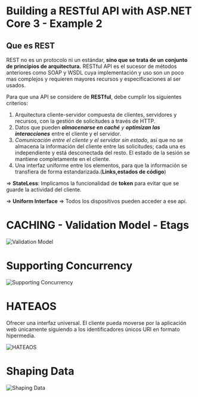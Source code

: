 # Building a RESTful API with ASP.NET Core 3 - Example 2

## Que es REST

REST no es un protocolo ni un estándar, **sino que se trata de un conjunto de principios de arquitectura.**
RESTful API es el sucesor de métodos anteriores como SOAP y WSDL cuya implementación y uso son un poco mas complejos y requieren mayores recursos y especificaciones al ser usados.

Para que una API se considere de **RESTful**, debe cumplir los siguientes criterios:

1. Arquitectura cliente-servidor compuesta de clientes, servidores y recursos, con la gestión de solicitudes a través de HTTP.
2. Datos que pueden ***almacenarse en caché** y **optimizan las interacciones*** entre el cliente y el servidor.
3. *Comunicación entre el cliente y el servidor sin estado*, así que no se almacena la información del cliente entre las solicitudes; cada una es independiente y está desconectada del resto. El estado de la sesión se mantiene completamente en el cliente.
4. Una interfaz uniforme entre los elementos, para que la información se transfiera de forma estandarizada.(**Links,estados de código**)

⇒ **StateLess**: Implicamos la funcionalidad de **token** para evitar que se guarde la actividad del cliente.

⇒ **Uniform Interface** ⇒ Todos los dispositivos pueden acceder a ese api.

# CACHING - Validation Model - Etags

![Validation Model](https://s3.us-west-2.amazonaws.com/secure.notion-static.com/50dc05d0-fd4d-45c2-b4ae-88985b56a320/Untitled.png?X-Amz-Algorithm=AWS4-HMAC-SHA256&X-Amz-Credential=AKIAT73L2G45O3KS52Y5%2F20210120%2Fus-west-2%2Fs3%2Faws4_request&X-Amz-Date=20210120T161219Z&X-Amz-Expires=86400&X-Amz-Signature=8ecf03fe4823d6e7770ece5e25b434ae7486697449b312b9ce05db8590ab3fe7&X-Amz-SignedHeaders=host&response-content-disposition=filename%20%3D%22Untitled.png%22)

# Supporting Concurrency

![Supporting Concurrency](https://s3.us-west-2.amazonaws.com/secure.notion-static.com/1b715481-697d-4481-a44b-8203700d774e/Untitled.png?X-Amz-Algorithm=AWS4-HMAC-SHA256&X-Amz-Credential=AKIAT73L2G45O3KS52Y5%2F20210120%2Fus-west-2%2Fs3%2Faws4_request&X-Amz-Date=20210120T161316Z&X-Amz-Expires=86400&X-Amz-Signature=788fe7137799f28df4fdf1aaa49470c9577791368a29d93e466981ec0a29c1ee&X-Amz-SignedHeaders=host&response-content-disposition=filename%20%3D%22Untitled.png%22)

# HATEAOS
Ofrecer una interfaz universal. El cliente pueda moverse por la aplicación web únicamente siguiendo a los identificadores únicos URI en formato hipermedia.

![HATEAOS](https://s3.us-west-2.amazonaws.com/secure.notion-static.com/34e93eff-1e47-48a8-95eb-0ced0d1e4e91/Untitled.png?X-Amz-Algorithm=AWS4-HMAC-SHA256&X-Amz-Credential=AKIAT73L2G45O3KS52Y5%2F20210120%2Fus-west-2%2Fs3%2Faws4_request&X-Amz-Date=20210120T161449Z&X-Amz-Expires=86400&X-Amz-Signature=f43b0fe34a9fde29cf4baee191fff7204c28cca760144b4aaf85307804f620d7&X-Amz-SignedHeaders=host&response-content-disposition=filename%20%3D%22Untitled.png%22)

# Shaping Data

![Shaping Data](https://s3.us-west-2.amazonaws.com/secure.notion-static.com/4717bc8f-4b64-4643-a30e-e1cf5c9321d1/Untitled.png?X-Amz-Algorithm=AWS4-HMAC-SHA256&X-Amz-Credential=AKIAT73L2G45O3KS52Y5%2F20210120%2Fus-west-2%2Fs3%2Faws4_request&X-Amz-Date=20210120T161959Z&X-Amz-Expires=86400&X-Amz-Signature=b5643f9d82a6e17d41dd2c32c60c28d2d90a219bb067750faa6163a1420b1886&X-Amz-SignedHeaders=host&response-content-disposition=filename%20%3D%22Untitled.png%22)
